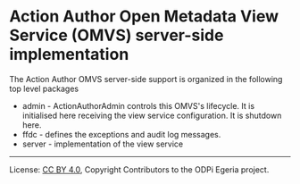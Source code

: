 <!-- SPDX-License-Identifier: CC-BY-4.0 -->
<!-- Copyright Contributors to the ODPi Egeria project. -->

# Action Author Open Metadata View Service (OMVS) server-side implementation

The Action Author OMVS server-side support is organized in the following top level packages 

* admin -  ActionAuthorAdmin controls this OMVS's lifecycle. It is initialised here receiving the view service configuration. It is shutdown here.
* ffdc - defines the exceptions and audit log messages.
* server - implementation of the view service

----
License: [CC BY 4.0](https://creativecommons.org/licenses/by/4.0/),
Copyright Contributors to the ODPi Egeria project.